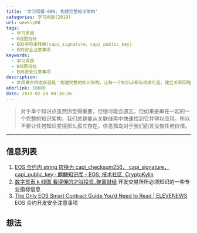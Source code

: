 ```yaml
---
title: '学习周报-08W: 构建完整知识架构'
categories: 学习周报(2019)
url: weekly08
tags:
  - 学习周报
  - K线图指标
  - EOS字符串转换(capi_signature，capi_public_key)
  - EOS安全注意事项
keywords:
  - 学习周报
  - K线图指标
  - EOS安全注意事项
description:
  - 本周最大的收获就是：构建完整的知识架构，让每一个知识点都有线索可查，建立关联回路，达到快速检索与使用。HackDApp愿与你分享！
abbrlink: 58600
date: 2019-02-24 00:38:26
---
```


> 对于单个知识点虽然你觉得重要，但很可能会遗忘。但如果是串在一起的一个完整的知识架构，我们总是能从关联线索中快速找到它并得以应用。所以不要让任何知识变得那么孤立存在。信息孤岛对于我们而言没有任何价值。

---

## 信息列表

1. [EOS 合约内 string 转换为 capi_checksum256， capi_signature， capi_public_key · 麒麟知识库 - EOS, 技术社区, CryptoKylin](http://knowledge.cryptokylin.io/topics/115)
2. [数字货币 k 线图 看得懂的才叫投资\_聚富财经](https://www.jfq.com/college/other/18703.shtml)
   开发交易所所必须知识的一些专业指标信息
3. [The Only EOS Smart Contract Guide You’d Need to Read | ELEVENEWS](https://elevenews.com/2018/11/21/the-only-eos-smart-contract-guide-youd-need-to-read/)
   EOS 合约开发安全注意事项

## 想法
